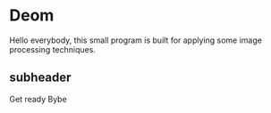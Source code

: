 # Deom 

Hello everybody, this small program is built for applying some image processing techniques.

## subheader 
Get ready Bybe 
